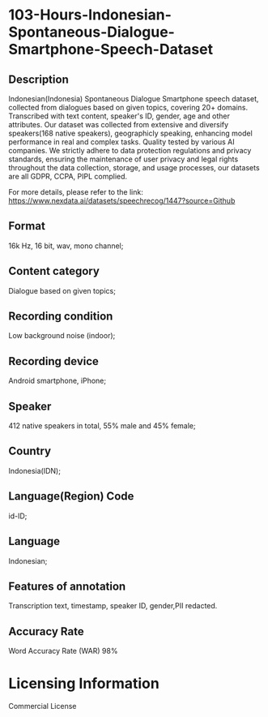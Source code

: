 # 103-Hours-Indonesian-Spontaneous-Dialogue-Smartphone-Speech-Dataset

## Description
Indonesian(Indonesia) Spontaneous Dialogue Smartphone speech dataset, collected from dialogues based on given topics, covering 20+ domains. Transcribed with text content, speaker's ID, gender, age and other attributes. Our dataset was collected from extensive and diversify speakers(168 native speakers), geographicly speaking, enhancing model performance in real and complex tasks. Quality tested by various AI companies. We strictly adhere to data protection regulations and privacy standards, ensuring the maintenance of user privacy and legal rights throughout the data collection, storage, and usage processes, our datasets are all GDPR, CCPA, PIPL complied.

For more details, please refer to the link: https://www.nexdata.ai/datasets/speechrecog/1447?source=Github


## Format
16k Hz, 16 bit, wav, mono channel;
## Content category
Dialogue based on given topics;
## Recording condition
Low background noise (indoor);
## Recording device
Android smartphone, iPhone;
## Speaker
412 native speakers in total, 55% male and 45% female;
## Country
Indonesia(IDN);
## Language(Region) Code
id-ID;
## Language
Indonesian;
## Features of annotation
Transcription text, timestamp, speaker ID, gender,PII redacted.
## Accuracy Rate
Word Accuracy Rate (WAR) 98%
# Licensing Information
Commercial License

